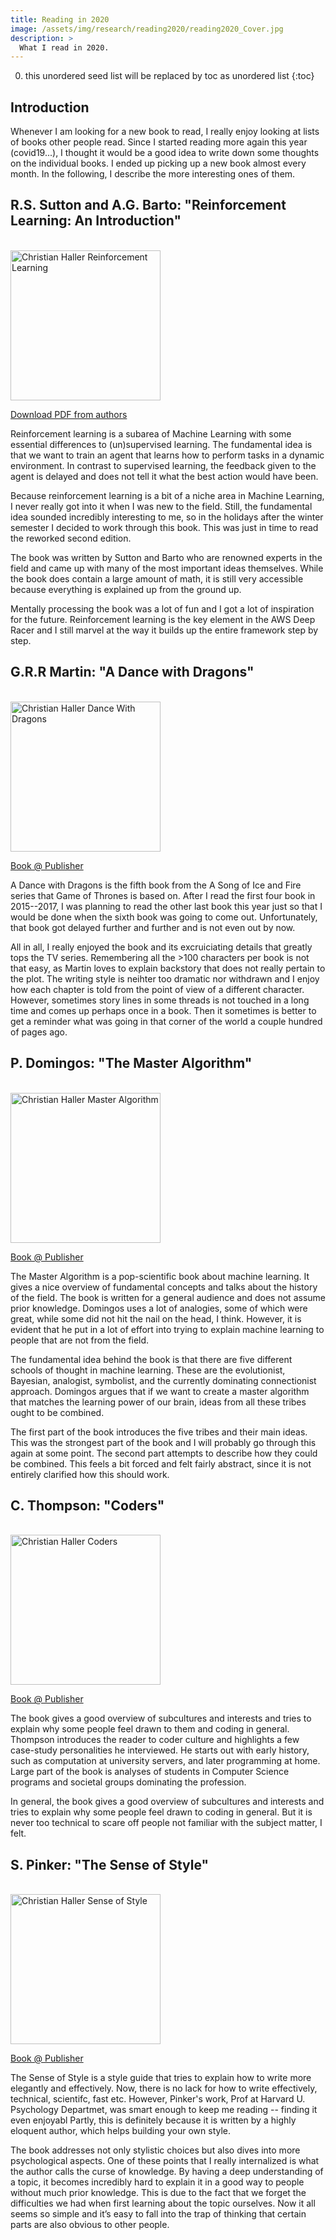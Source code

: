```yaml
---
title: Reading in 2020
image: /assets/img/research/reading2020/reading2020_Cover.jpg
description: >
  What I read in 2020.
---
```


0. this unordered seed list will be replaced by toc as unordered list
{:toc}


## Introduction

Whenever I am looking for a new book to read, I really enjoy looking at lists of books other people read.
Since I started reading more again this year (covid19...), I thought it would be a good idea to write down some thoughts on the individual books.
I ended up picking up a new book almost every month.
In the following, I describe the more interesting ones of them.



## R.S. Sutton and A.G. Barto: "Reinforcement Learning: An Introduction"

<br><img src="\assets\img\research\reading2020\reading2020_RL_Sutton_Barto.jpg" alt="Christian Haller Reinforcement Learning" style="width:240px"><br>

<a href="http://incompleteideas.net/book/the-book.html" target="_blank">Download PDF from authors</a>

Reinforcement learning is a subarea of Machine Learning with some essential differences to (un)supervised learning.
The fundamental idea is that we want to train an agent that learns how to perform tasks in a dynamic environment.
In contrast to supervised learning, the feedback given to the agent is delayed and does not tell it what the best action would have been.

Because reinforcement learning is a bit of a niche area in Machine Learning, I never really got into it when I was new to the field.
Still, the fundamental idea sounded incredibly interesting to me, so in the holidays after the winter semester I decided to work through this book.
This was just in time to read the reworked second edition.

The book was written by Sutton and Barto who are renowned experts in the field and came up with many of the most important ideas themselves.
While the book does contain a large amount of math, it is still very accessible because everything is explained up from the ground up.

Mentally processing the book was a lot of fun and I got a lot of inspiration for the future.
Reinforcement learning is the key element in the AWS Deep Racer and I still marvel at the way it builds up the entire framework step by step.


## G.R.R Martin: "A Dance with Dragons"

<br><img src="\assets\img\research\reading2020\reading2020_A_Dance_With_Dragons_US.jpg" alt="Christian Haller Dance With Dragons" style="width:240px"><br>

<a href="https://georgerrmartin.com/grrm_book/a-dance-with-dragons/" target="_blank">Book @ Publisher</a>

A Dance with Dragons is the fifth book from the A Song of Ice and Fire series that Game of Thrones is based on.
After I read the first four book in 2015--2017, I was planning to read the other last book this year just so that I would be done when the sixth book was going to come out.
Unfortunately, that book got delayed further and further and is not even out by now.

All in all, I really enjoyed the book and its excruiciating details that greatly tops the TV series.
Remembering all the >100 characters per book is not that easy, as Martin loves to explain backstory that does not really pertain to the plot.
The writing style is neihter too dramatic nor withdrawn and I enjoy how each chapter is told from the point of view of a different character.
However, sometimes story lines in some threads is not touched in a long time and comes up perhaps once in a book.
Then it sometimes is better to get a reminder what was going in that corner of the world a couple hundred of pages ago.


## P. Domingos: "The Master Algorithm"

<br><img src="\assets\img\research\reading2020\reading_2020_Domingos_Master_Algorithm.jpg" alt="Christian Haller Master Algorithm" style="width:240px"><br>

<a href="https://www.basicbooks.com/titles/pedro-domingos/the-master-algorithm/9780465061921/" target="_blank">Book @ Publisher</a>


The Master Algorithm is a pop-scientific book about machine learning.
It gives a nice overview of fundamental concepts and talks about the history of the field.
The book is written for a general audience and does not assume prior knowledge.
Domingos uses a lot of analogies, some of which were great, while some did not hit the nail on the head, I think.
However, it is evident that he put in a lot of effort into trying to explain machine learning to people that are not from the field.

The fundamental idea behind the book is that there are five different schools of thought in machine learning.
These are the evolutionist, Bayesian, analogist, symbolist, and the currently dominating connectionist approach.
Domingos argues that if we want to create a master algorithm that matches the learning power of our brain, ideas from all these tribes ought to be combined.

The first part of the book introduces the five tribes and their main ideas.
This was the strongest part of the book and I will probably go through this again at some point.
The second part attempts to describe how they could be combined.
This feels a bit forced and felt fairly abstract, since it is not entirely clarified how this should work.


## C. Thompson: "Coders"

<br><img src="\assets\img\research\reading2020\reading2020_coders_thompson.jpg" alt="Christian Haller Coders" style="width:240px"><br>

<a href="https://www.penguinrandomhouse.com/books/539883/coders-by-clive-thompson/" target="_blank">Book @ Publisher</a>

The book gives a good overview of subcultures and interests and tries to explain why some people feel drawn to them and coding in general.
Thompson introduces the reader to coder culture and highlights a few case-study personalities he interviewed.
He starts out with early history, such as computation at university servers, and later programming at home.
Large part of the book is analyses of students in Computer Science programs and societal groups dominating the profession.

In general, the book gives a good overview of subcultures and interests and tries to explain why some people feel drawn to coding in general.
But it is never too technical to scare off people not familiar with the subject matter, I felt.


## S. Pinker: "The Sense of Style"

<br><img src="\assets\img\research\reading2020\reading2020_Pinker_Style.jpg" alt="Christian Haller Sense of Style" style="width:240px"><br>

<a href="https://www.penguinrandomhouse.com/books/310859/the-sense-of-style-by-steven-pinker/" target="_blank">Book @ Publisher</a>

The Sense of Style is a style guide that tries to explain how to write more elegantly and effectively.
Now, there is no lack for how to write effectively, technical, scientifc, fast etc.
However, Pinker's work, Prof at Harvard U. Psychology Departmet, was smart enough to keep me reading -- finding it even enjoyabl
Partly, this is definitely because it is written by a highly eloquent author, which helps building your own style.

The book addresses not only stylistic choices but also dives into more psychological aspects.
One of these points that I really internalized is what the author calls the curse of knowledge.
By having a deep understanding of a topic, it becomes incredibly hard to explain it in a good way to people without much prior knowledge.
This is due to the fact that we forget the difficulties we had when first learning about the topic ourselves.
Now it all seems so simple and it’s easy to fall into the trap of thinking that certain parts are also obvious to other people.
